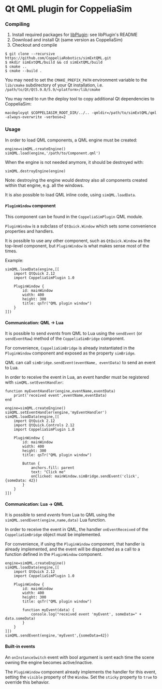 # Qt QML plugin for CoppeliaSim

### Compiling

1. Install required packages for [libPlugin](https://github.com/CoppeliaRobotics/libPlugin): see libPlugin's README
2. Download and install Qt (same version as CoppeliaSim)
3. Checkout and compile
```
$ git clone --recursive https://github.com/CoppeliaRobotics/simExtQML.git
$ mkdir simExtQML/build && cd simExtQML/build
$ cmake ..
$ cmake --build .
```
You may need to set the `CMAKE_PREFIX_PATH` environment variable to the `lib/cmake` subdirectory of your Qt installation, i.e. `/path/to/Qt/Qt5.9.0/5.9/<platform>/lib/cmake`

You may need to run the deploy tool to copy additional Qt dependencies to CoppeliaSim:
```
macdeployqt $COPPELIASIM_ROOT_DIR/../.. -qmldir=/path/to/simExtQML/qml -always-overwrite -verbose=2
```

### Usage

In order to load QML components, a QML engine must be created:

```
engine=simQML.createEngine()
simQML.load(engine,'/path/to/Component.qml')
```

When the engine is not needed anymore, it should be destroyed with:

```
simQML.destroyEngine(engine)
```

Note: destroying the engine would destroy also all components created within that engine, e.g. all the windows.

It is also possible to load QML inline code, using `simQML.loadData`.

#### `PluginWindow` component

This component can be found in the `CoppeliaSimPlugin` QML module.

`PluginWindow` is a subclass of `QtQuick.Window` which sets some convenience properties and handlers.

It is possible to use any other component, such as `QtQuick.Window` as the top-level component, but `PluginWindow` is what makes sense most of the times.

Example:

```
simQML.loadData(engine,[[
    import QtQuick 2.12
    import CoppeliaSimPlugin 1.0

    PluginWindow {
        id: mainWindow
        width: 400
        height: 300
        title: qsTr("QML plugin window")
    }
]])
```

#### Communication: QML -> Lua

It is possible to send *events* from QML to Lua using the `sendEvent` (or `sendEventRaw`) method of the `CoppeliaSimBridge` component.

For convenience, `CoppeliaSimBridge` is already instantiated in the `PluginWindow` component and exposed as the property `simBridge`.

QML can call `simBridge.sendEvent(eventName, eventData)` to send an event to Lua.

In order to receive the event in Lua, an event handler must be registered with `simQML.setEventHandler`:

```
function myEventHandler(engine,eventName,eventData)
    print('received event',eventName,eventData)
end

engine=simQML.createEngine()
simQML.setEventHandler(engine,'myEventHandler')
simQML.loadData(engine,[[
    import QtQuick 2.12
    import QtQuick.Controls 2.12
    import CoppeliaSimPlugin 1.0

    PluginWindow {
        id: mainWindow
        width: 400
        height: 300
        title: qsTr("QML plugin window")

        Button {
            anchors.fill: parent
            text: "Click me"
            onClicked: mainWindow.simBridge.sendEvent('click', {someData: 42})
        }
    }
]])
```

#### Communication: Lua -> QML

It is possible to send *events* from Lua to QML using the `simQML.sendEvent(engine,name,data)` Lua function.

In order to receive the event in QML, the handler `onEventReceived` of the `CoppeliaSimBridge` object must be implemented.

For convenience, if using the `PluginWindow` component, that handler is already implemented, and the event will be dispatched as a call to a function defined in the `PluginWindow` component.

```
engine=simQML.createEngine()
simQML.loadData(engine,[[
    import QtQuick 2.12
    import CoppeliaSimPlugin 1.0

    PluginWindow {
        id: mainWindow
        width: 400
        height: 300
        title: qsTr("QML plugin window")

        function myEvent(data) {
            console.log("received event 'myEvent', someData=" + data.someData)
        }
    }
]])
simQML.sendEvent(engine,'myEvent',{someData=42})
```

#### Built-in events

An `onInstanceSwitch` event with bool argument is sent each time the scene owning the engine becomes active/inactive.

The `PluginWindow` component already implements the handler for this event, setting the `visible` property of the `Window`. Set the `sticky` property to `true` to override this behavior.
